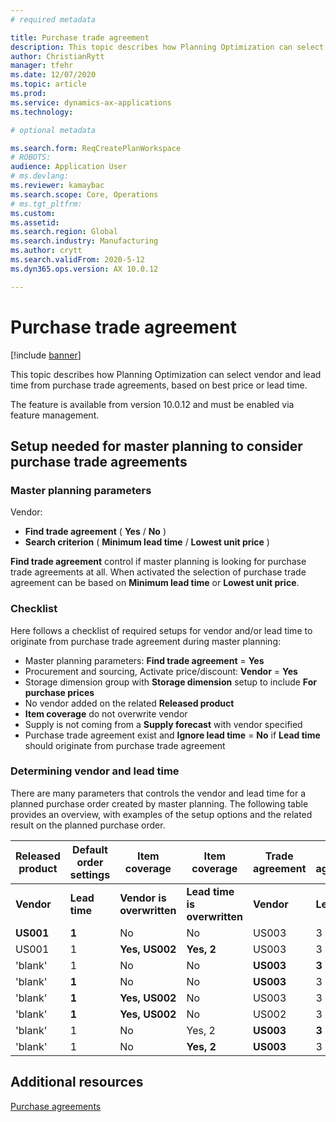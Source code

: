 ```yaml
---
# required metadata

title: Purchase trade agreement
description: This topic describes how Planning Optimization can select vendor and lead time from purchase trade agreements.
author: ChristianRytt
manager: tfehr
ms.date: 12/07/2020
ms.topic: article
ms.prod: 
ms.service: dynamics-ax-applications
ms.technology: 

# optional metadata

ms.search.form: ReqCreatePlanWorkspace
# ROBOTS: 
audience: Application User
# ms.devlang: 
ms.reviewer: kamaybac
ms.search.scope: Core, Operations
# ms.tgt_pltfrm: 
ms.custom: 
ms.assetid: 
ms.search.region: Global
ms.search.industry: Manufacturing
ms.author: crytt
ms.search.validFrom: 2020-5-12
ms.dyn365.ops.version: AX 10.0.12

---
```

# Purchase trade agreement

[!include [banner](../../includes/banner.md)]

This topic describes how Planning Optimization can select vendor and lead time from purchase trade agreements, based on best price or lead time.

The feature is available from version 10.0.12 and must be enabled via feature management.

## Setup needed for master planning to consider purchase trade agreements

### Master planning parameters

Vendor:

- **Find trade agreement** ( **Yes** / **No** )
- **Search criterion** ( **Minimum lead time** / **Lowest unit price** )

**Find trade agreement** control if master planning is looking for purchase trade agreements at all. When activated the selection of purchase trade agreement can be based on **Minimum lead time** or **Lowest unit price**.

### Checklist

Here follows a checklist of required setups for vendor and/or lead time to originate from purchase trade agreement during master planning:

- Master planning parameters: **Find trade agreement** = **Yes**
- Procurement and sourcing, Activate price/discount: **Vendor** = **Yes**
- Storage dimension group with **Storage dimension** setup to include **For purchase prices**
- No vendor added on the related **Released product**
- **Item coverage** do not overwrite vendor
- Supply is not coming from a **Supply forecast** with vendor specified
- Purchase trade agreement exist and **Ignore lead time** = **No** if **Lead time** should originate from purchase trade agreement

### Determining vendor and lead time

There are many parameters that controls the vendor and lead time for a planned purchase order created by master planning. The following table provides an overview, with examples of the setup options and the related result on the planned purchase order.

| **Released product** | **Default order settings** | **Item coverage** | **Item coverage** | **Trade agreement** | **Trade agreement** | **Trade agreement** | **Planned order** | **Planned order** |
| --- | --- | --- | --- | --- | --- | --- | --- | --- |
| **Vendor** | **Lead time** | **Vendor is overwritten** | **Lead time is overwritten** | **Vendor** | **Lead time** | **Ignore lead time** | **Vendor** | **Lead time** |
| **US001** | **1** | No | No | US003 | 3 | NO | **US001** | **1** |
| US001 | 1 | **Yes, US002** | **Yes, 2** | US003 | 3 | NO | **US002** | **2** |
| &#39;blank&#39;  | 1 | No | No | **US003** | **3** | NO | **US003** | **3** |
|  &#39;blank&#39; | **1** | No | No | **US003** | 3 | YES | **US003** | **1** |
|  &#39;blank&#39; | **1** | **Yes, US002** | No | US003 | 3 | NO | **US002** | **1** |
|  &#39;blank&#39; | **1** | **Yes, US002** | No | US002 | 3 | NO | **US002** | **1** |
|  &#39;blank&#39; | 1 | No | Yes, 2 | **US003** | **3** | NO | **US003** | **3** |
|  &#39;blank&#39; | 1 | No | **Yes, 2** | **US003** | 3 | YES | **US003** | **2** |


## Additional resources

[Purchase agreements](https://docs.microsoft.com/en-us/dynamics365/supply-chain/procurement/purchase-agreements)

